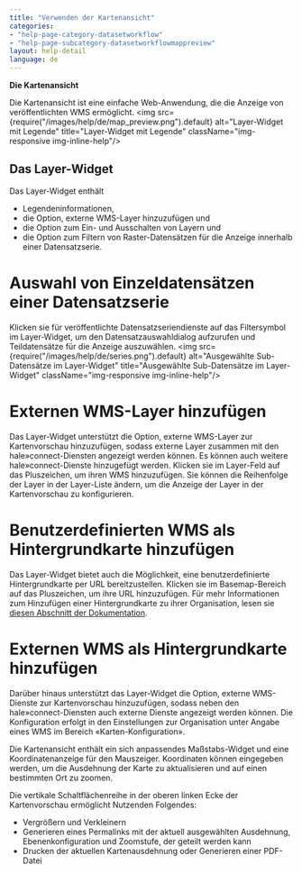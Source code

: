 ```yaml
---
title: "Verwenden der Kartenansicht"
categories:
- "help-page-category-datasetworkflow"
- "help-page-subcategory-datasetworkflowmappreview"
layout: help-detail
language: de
---
```


**Die Kartenansicht**

Die Kartenansicht ist eine einfache Web-Anwendung, die die Anzeige von veröffentlichten WMS ermöglicht.
<img src={require("/images/help/de/map_preview.png").default} alt="Layer-Widget mit Legende" title="Layer-Widget mit Legende" className="img-responsive img-inline-help"/>

## Das Layer-Widget ##

Das Layer-Widget enthält

  * Legendeninformationen,
  * die Option, externe WMS-Layer hinzuzufügen und
  * die Option zum Ein- und Ausschalten von Layern und
  * die Option zum Filtern von Raster-Datensätzen für die Anzeige innerhalb einer Datensatzserie.

# Auswahl von Einzeldatensätzen einer Datensatzserie #

Klicken sie für veröffentlichte Datensatzseriendienste auf das Filtersymbol im Layer-Widget, um den Datensatzauswahldialog aufzurufen und Teildatensätze für die Anzeige auszuwählen. <img src={require("/images/help/de/series.png").default} alt="Ausgewählte Sub-Datensätze im Layer-Widget" title="Ausgewählte Sub-Datensätze im Layer-Widget" className="img-responsive img-inline-help"/>

# Externen WMS-Layer hinzufügen #

Das Layer-Widget unterstützt die Option, externe WMS-Layer zur Kartenvorschau hinzuzufügen, sodass externe Layer zusammen mit den hale»connect-Diensten angezeigt werden können. Es können auch weitere hale»connect-Dienste hinzugefügt werden. Klicken sie im Layer-Feld auf das Pluszeichen, um ihren WMS hinzuzufügen. Sie können die Reihenfolge der Layer in der Layer-Liste ändern, um die Anzeige der Layer in der Kartenvorschau zu konfigurieren.

# Benutzerdefinierten WMS als Hintergrundkarte hinzufügen #

Das Layer-Widget bietet auch die Möglichkeit, eine benutzerdefinierte Hintergrundkarte per URL bereitzustellen. Klicken sie im Basemap-Bereich auf das Pluszeichen, um ihre URL hinzuzufügen. Für mehr Informationen zum Hinzufügen einer Hintergrundkarte zu ihrer Organisation, lesen sie  [diesen Abschnitt der Dokumentation](../../users-roles-orgs/manage-orgs/2015-03-04-users-add-organisation.md).

# Externen WMS als Hintergrundkarte hinzufügen #

Darüber hinaus unterstützt das Layer-Widget die Option, externe WMS-Dienste zur Kartenvorschau hinzuzufügen, sodass neben den hale»connect-Diensten auch externe Dienste angezeigt werden können. Die Konfiguration erfolgt in den Einstellungen zur Organisation unter Angabe eines WMS im Bereich «Karten-Konfiguration».


Die Kartenansicht enthält ein sich anpassendes Maßstabs-Widget und eine Koordinatenanzeige für den Mauszeiger. Koordinaten können eingegeben werden, um die Ausdehnung der Karte zu aktualisieren und auf einen bestimmten Ort zu zoomen.

Die vertikale Schaltflächenreihe in der oberen linken Ecke der Kartenvorschau ermöglicht Nutzenden Folgendes:
  * Vergrößern und Verkleinern
  * Generieren eines Permalinks mit der aktuell ausgewählten Ausdehnung, Ebenenkonfiguration und Zoomstufe, der geteilt werden kann
  * Drucken der aktuellen Kartenausdehnung oder Generieren einer PDF-Datei

